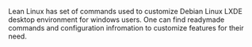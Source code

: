 Lean Linux has set of commands used to customize Debian Linux LXDE desktop environment for windows users. One can find readymade commands and configuration infromation to customize features for their need.
